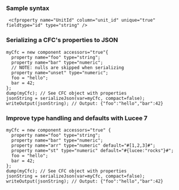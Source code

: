 ### Sample syntax

```lucee
 <cfproperty name="UnitId" column="unit_id" unique="true" fieldtype="id" type="string" />
```

### Serializing a CFC's properties to JSON

```luceescript+trycf
myCfc = new component accessors="true"{
  property name="foo" type="string";
  property name="bar" type="numeric";
  // NOTE: nulls are skipped when serializing
  property name="unset" type="numeric";
  foo = "hello";
  bar = 42;
};
dump(myCfc); // See CFC object with properties
jsonString = serializeJson(var=myCfc, compact=false);
writeOutput(jsonString); // Output: {"foo":"hello","bar":42}
```

### Improve type handling and defaults with Lucee 7

```luceescript+trycf
myCfc = new component accessors="true" {
  property name="foo" type="string";
  property name="bar" type="numeric";
  property name="arr" type="numeric" default="#[1,2,3]#";
  property name="st" type="numeric" default="#{lucee:"rocks"}#";
  foo = "hello";
  bar = 42;
};
dump(myCfc); // See CFC object with properties
jsonString = serializeJson(var=myCfc, compact=false);
writeOutput(jsonString); // Output: {"foo":"hello","bar":42}
```